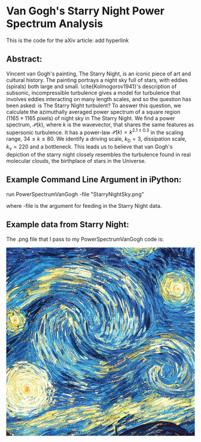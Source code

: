 # Van Gogh's Starry Night Power Spectrum Analysis

This is the code for the aXiv article: add hyperlink

## Abstract:

Vincent van Gogh's painting, The Starry Night, is an iconic piece of art and cultural history. The painting portrays a night sky full of stars, with eddies (spirals) both large and small. \cite{Kolmogorov1941}'s description of subsonic, incompressible turbulence gives a model for turbulence that involves eddies interacting on many length scales, and so the question has been asked: is The Starry Night turbulent? To answer this question, we calculate the azimuthally averaged power spectrum of a square region ($1165 \times 1165$ pixels) of night sky in The Starry Night. We find a power spectrum, $\mathcal{P}(k)$, where $k$ is the wavevector, that shares the same features as supersonic turbulence. It has a power-law $\mathcal{P}(k) \propto k^{2.1\pm0.3}$ in the scaling range, $34 \leq k \leq 80$. We identify a driving scale, $k_\text{D} = 3$, dissipation scale, $k_\nu = 220$ and a bottleneck. This leads us to believe that van Gogh's depiction of the starry night closely resembles the turbulence found in real molecular clouds, the birthplace of stars in the Universe.

## Example Command Line Argument in iPython:

run PowerSpectrumVanGogh -file "StarryNightSky.png"

where -file is the argument for feeding in the Starry Night data.

## Example data from Starry Night:

The .png file that I pass to my PowerSpectrumVanGogh code is:

![Example Starry Night data.](https://github.com/AstroJames/VanGoghsStarryNight/blob/Master/StarryNightSky.png)
